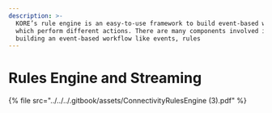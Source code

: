 ```yaml
---
description: >-
  KORE’s rule engine is an easy-to-use framework to build event-based workflows
  which perform different actions. There are many components involved in
  building an event-based workflow like events, rules
---
```


# Rules Engine and Streaming

{% file src="../../../.gitbook/assets/ConnectivityRulesEngine (3).pdf" %}
